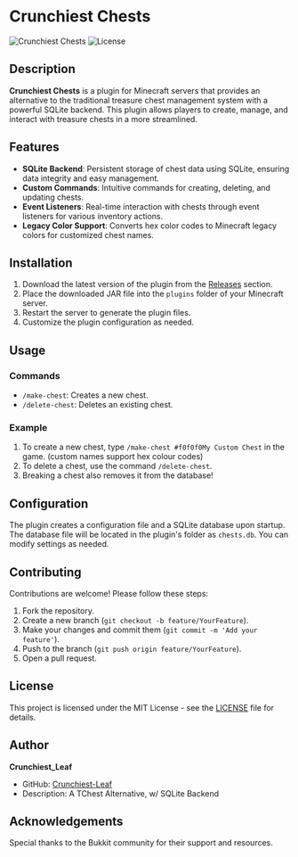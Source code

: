 # Crunchiest Chests

![Crunchiest Chests](https://img.shields.io/badge/version-1.0.0-brightgreen) ![License](https://img.shields.io/badge/license-MIT-blue)

## Description

**Crunchiest Chests** is a plugin for Minecraft servers that provides an alternative to the traditional treasure chest management system with a powerful SQLite backend. This plugin allows players to create, manage, and interact with treasure chests in a more streamlined.

## Features

- **SQLite Backend**: Persistent storage of chest data using SQLite, ensuring data integrity and easy management.
- **Custom Commands**: Intuitive commands for creating, deleting, and updating chests.
- **Event Listeners**: Real-time interaction with chests through event listeners for various inventory actions.
- **Legacy Color Support**: Converts hex color codes to Minecraft legacy colors for customized chest names.

## Installation

1. Download the latest version of the plugin from the [Releases](https://github.com/Crunchiest-Leaf/crunchiest_chests/releases) section.
2. Place the downloaded JAR file into the `plugins` folder of your Minecraft server.
3. Restart the server to generate the plugin files.
4. Customize the plugin configuration as needed.

## Usage

### Commands

- `/make-chest`: Creates a new chest.
- `/delete-chest`: Deletes an existing chest.

### Example

1. To create a new chest, type `/make-chest #f0f0f0My Custom Chest` in the game. (custom names support hex colour codes)
2. To delete a chest, use the command `/delete-chest`.
3. Breaking a chest also removes it from the database!

## Configuration

The plugin creates a configuration file and a SQLite database upon startup. The database file will be located in the plugin's folder as `chests.db`. You can modify settings as needed.

## Contributing

Contributions are welcome! Please follow these steps:

1. Fork the repository.
2. Create a new branch (`git checkout -b feature/YourFeature`).
3. Make your changes and commit them (`git commit -m 'Add your feature'`).
4. Push to the branch (`git push origin feature/YourFeature`).
5. Open a pull request.

## License

This project is licensed under the MIT License - see the [LICENSE](LICENSE) file for details.

## Author

**Crunchiest_Leaf**

- GitHub: [Crunchiest-Leaf](https://github.com/Crunchiest-Leaf)
- Description: A TChest Alternative, w/ SQLite Backend

## Acknowledgements

Special thanks to the Bukkit community for their support and resources.